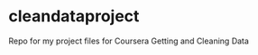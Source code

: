 cleandataproject
================

Repo for my project files for Coursera Getting and Cleaning Data
